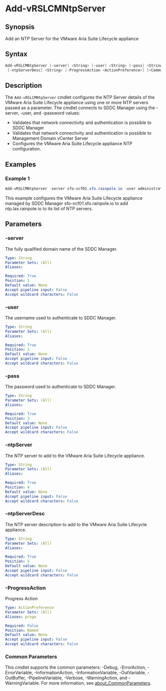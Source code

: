 # Add-vRSLCMNtpServer

## Synopsis

Add an NTP Server for the VMware Aria Suite Lifecycle appliance

## Syntax

```powershell
Add-vRSLCMNtpServer [-server] <String> [-user] <String> [-pass] <String> [-ntpServer] <String>
 [-ntpServerDesc] <String> [-ProgressAction <ActionPreference>] [<CommonParameters>]
```

## Description

The `Add-vRSLCMNtpServer` cmdlet configures the NTP Server details of the VMware Aria Suite Lifecycle
appliance using one or more NTP servers passed as a parameter.
The cmdlet connects to SDDC Manager using
the -server, -user, and -password values:

- Validates that network connectivity and authentication is possible to SDDC Manager
- Validates that network connectivity and authentication is possible to Management Domain vCenter Server
- Configures the VMware Aria Suite Lifecycle appliance NTP configuration.

## Examples

### Example 1

```powershell
Add-vRSLCMNtpServer -server sfo-vcf01.sfo.rainpole.io -user administrator@vsphere.local -pass VMw@re1! -ntpServer ntp.lax.rainpole.io -ntpServerDesc "VCF NTP Server 2"
```

This example configures the VMware Aria Suite Lifecycle appliance managed by SDDC Manager sfo-vcf01.sfo.rainpole.io to add ntp.lax.rainpole.io to its list of NTP servers.

## Parameters

### -server

The fully qualified domain name of the SDDC Manager.

```yaml
Type: String
Parameter Sets: (All)
Aliases:

Required: True
Position: 1
Default value: None
Accept pipeline input: False
Accept wildcard characters: False
```

### -user

The username used to authenticate to SDDC Manager.

```yaml
Type: String
Parameter Sets: (All)
Aliases:

Required: True
Position: 2
Default value: None
Accept pipeline input: False
Accept wildcard characters: False
```

### -pass

The password used to authenticate to SDDC Manager.

```yaml
Type: String
Parameter Sets: (All)
Aliases:

Required: True
Position: 3
Default value: None
Accept pipeline input: False
Accept wildcard characters: False
```

### -ntpServer

The NTP server to add to the VMware Aria Suite Lifecycle appliance.

```yaml
Type: String
Parameter Sets: (All)
Aliases:

Required: True
Position: 4
Default value: None
Accept pipeline input: False
Accept wildcard characters: False
```

### -ntpServerDesc

The NTP server description to add to the VMware Aria Suite Lifecycle appliance.

```yaml
Type: String
Parameter Sets: (All)
Aliases:

Required: True
Position: 5
Default value: None
Accept pipeline input: False
Accept wildcard characters: False
```

### -ProgressAction

Progress Action

```yaml
Type: ActionPreference
Parameter Sets: (All)
Aliases: proga

Required: False
Position: Named
Default value: None
Accept pipeline input: False
Accept wildcard characters: False
```

### Common Parameters

This cmdlet supports the common parameters: -Debug, -ErrorAction, -ErrorVariable, -InformationAction, -InformationVariable, -OutVariable, -OutBuffer, -PipelineVariable, -Verbose, -WarningAction, and -WarningVariable. For more information, see [about_CommonParameters](http://go.microsoft.com/fwlink/?LinkID=113216).

